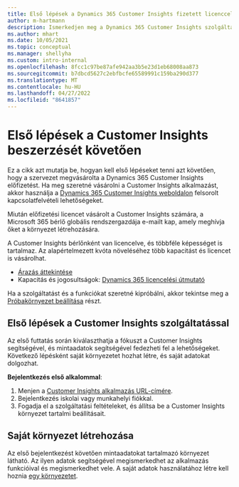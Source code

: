 ```yaml
---
title: Első lépések a Dynamics 365 Customer Insights fizetett licenccel
author: m-hartmann
description: Ismerkedjen meg a Dynamics 365 Customer Insights szolgáltatásban első alkalommal futtatott élményekkel, és fedezze fel a hozzájuk tartozó funkciókat.
ms.author: mhart
ms.date: 10/05/2021
ms.topic: conceptual
ms.manager: shellyha
ms.custom: intro-internal
ms.openlocfilehash: 8fcc1c97be87afe942aa3b5e23d1eb68008aa873
ms.sourcegitcommit: b7dbcd5627c2ebfbcfe65589991c159ba290d377
ms.translationtype: MT
ms.contentlocale: hu-HU
ms.lasthandoff: 04/27/2022
ms.locfileid: "8641857"
---
```

# <a name="get-started-after-purchasing-customer-insights"></a>Első lépések a Customer Insights beszerzését követően

Ez a cikk azt mutatja be, hogyan kell első lépéseket tenni azt követően, hogy a szervezet megvásárolta a Dynamics 365 Customer Insights előfizetést. Ha meg szeretné vásárolni a Customer Insights alkalmazást, akkor használja a [Dynamics 365 Customer Insights weboldalon](https://dynamics.microsoft.com/ai/customer-insights/) felsorolt kapcsolatfelvételi lehetőségeket. 

Miután előfizetési licencet vásárolt a Customer Insights számára, a Microsoft 365 bérlő globális rendszergazdája e-mailt kap, amely meghívja őket a környezet létrehozására. 

A Customer Insights bérlőnként van licencelve, és többféle képességet is tartalmaz. Az alapértelmezett kvóta növeléséhez több kapacitást és licencet is vásárolhat. 
- [Árazás áttekintése](https://dynamics.microsoft.com/ai/customer-insights/pricing/)
- Kapacitás és jogosultságok: [Dynamics 365 licencelési útmutató](https://go.microsoft.com/fwlink/?LinkId=866544)

Ha a szolgáltatást és a funkciókat szeretné kipróbálni, akkor tekintse meg a [Próbakörnyezet beállítása](trial-signup.md) részt.

## <a name="start-with-customer-insights"></a>Első lépések a Customer Insights szolgáltatással

Az első futtatás során kiválaszthatja a fókuszt a Customer Insights segítségével, és mintaadatok segítségével fedezheti fel a lehetőségeket. Következő lépésként saját környezetet hozhat létre, és saját adatokat dolgozhat.

**Bejelentkezés első alkalommal**:

1. Menjen a [Customer Insights alkalmazás URL-címére](https://home.ci.ai.dynamics.com).
1. Bejelentkezés iskolai vagy munkahelyi fiókkal. 
1. Fogadja el a szolgáltatási feltételeket, és állítsa be a Customer Insights környezet tartalmi beállításait.

## <a name="create-your-own-environment"></a>Saját környezet létrehozása

Az első bejelentkezést követően mintaadatokat tartalmazó környezet látható. Az ilyen adatok segítségével megismerkedhet az alkalmazás funkcióival és megismerkedhet vele. A saját adatok használatához létre kell hoznia [egy környezetet](create-environment.md).